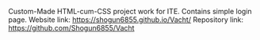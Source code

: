 Custom-Made HTML-cum-CSS project work for ITE.
Contains simple login page.
Website link: https://shogun6855.github.io/Vacht/
Repository link: https://github.com/Shogun6855/Vacht
